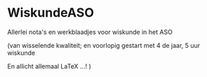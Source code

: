 # WiskundeASO
Allerlei nota's en werkblaadjes voor wiskunde in het ASO

(van wisselende kwaliteit; 
 en voorlopig gestart met 4 de jaar, 5 uur wiskunde
 
 En allicht allemaal LaTeX ...!
 )
